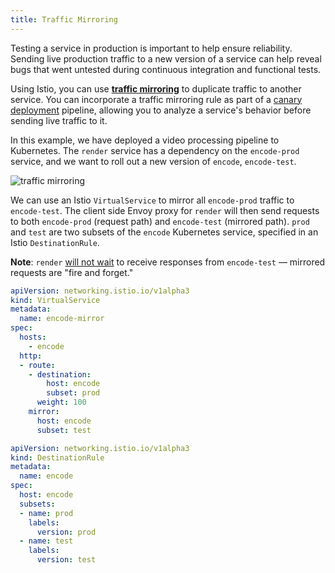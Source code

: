 ```yaml
---
title: Traffic Mirroring
---
```


Testing a service in production is important to help ensure reliability. Sending live production traffic to a new version of a service can help reveal bugs that went untested during continuous integration and functional tests.

Using Istio, you can use [**traffic mirroring**](https://istio.io/docs/tasks/traffic-management/mirroring/) to duplicate traffic to another service. You can incorporate a traffic mirroring rule as part of a [canary deployment](https://istiobyexample.dev/canary) pipeline, allowing you to analyze a service's behavior before sending live traffic to it.

In this example, we have deployed a video processing pipeline to Kubernetes. The `render` service has a dependency on the `encode-prod` service, and we want to roll out a new version of `encode`, `encode-test`.

![traffic mirroring](/images/traffic-mirror.png)

We can use an Istio `VirtualService` to mirror all `encode-prod` traffic to `encode-test`. The client side Envoy proxy for `render` will then send requests to both `encode-prod` (request path) and `encode-test` (mirrored path). `prod` and `test` are two subsets of the `encode` Kubernetes service, specified in an Istio `DestinationRule`.

**Note**: `render` [will not wait](https://www.envoyproxy.io/docs/envoy/latest/api-v2/api/v2/route/route.proto#route-routeaction-requestmirrorpolicy) to receive responses from `encode-test` — mirrored requests are "fire and forget."

```YAML
apiVersion: networking.istio.io/v1alpha3
kind: VirtualService
metadata:
  name: encode-mirror
spec:
  hosts:
    - encode
  http:
  - route:
    - destination:
        host: encode
        subset: prod
      weight: 100
    mirror:
      host: encode
      subset: test
```

```YAML
apiVersion: networking.istio.io/v1alpha3
kind: DestinationRule
metadata:
  name: encode
spec:
  host: encode
  subsets:
  - name: prod
    labels:
      version: prod
  - name: test
    labels:
      version: test
```